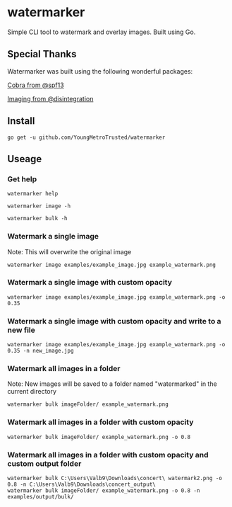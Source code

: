 # watermarker
Simple CLI tool to watermark and overlay images. Built using Go.

## Special Thanks
Watermarker was built using the following wonderful packages:

[Cobra from @spf13](https://github.com/spf13/cobra)

[Imaging from @disintegration](https://github.com/disintegration/imaging)

## Install

```shell
go get -u github.com/YoungMetroTrusted/watermarker
```

## Useage
### Get help
```shell
watermarker help
```
```shell
watermarker image -h
```
```shell
watermarker bulk -h
```

### Watermark a single image
Note: This will overwrite the original image
```shell
watermarker image examples/example_image.jpg example_watermark.png
```

### Watermark a single image with custom opacity
```shell
watermarker image examples/example_image.jpg example_watermark.png -o 0.35
```

### Watermark a single image with custom opacity and write to a new file
```shell
watermarker image examples/example_image.jpg example_watermark.png -o 0.35 -n new_image.jpg
```

### Watermark all images in a folder
Note: New images will be saved to a folder named "watermarked" in the current directory
```shell
watermarker bulk imageFolder/ example_watermark.png
```

### Watermark all images in a folder with custom opacity
```shell
watermarker bulk imageFolder/ example_watermark.png -o 0.8
```

### Watermark all images in a folder with custom opacity and custom output folder
```shell
watermarker bulk C:\Users\Valb9\Downloads\concert\ watermark2.png -o 0.8 -n C:\Users\Valb9\Downloads\concert_output\
watermarker bulk imageFolder/ example_watermark.png -o 0.8 -n examples/output/bulk/
```
